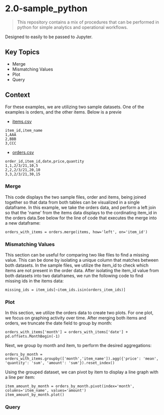 # 2.0-sample_python

> This repository contains a mix of procedures that can be performed in python for simple analytics and operational workflows.

Designed to easily to be passed to Jupyter.

## Key Topics
* Merge
* Mismatching Values
* Plot
* Query 

## Context
For these examples, we are utilizing two sample datasets. One of the examples is orders, and the other items. Below is a previe
* [items.csv](items.csv)
```
item_id,item_name
1,AAA
2,BBB
3,CCC
```
* [orders.csv](orders.csv)
```
order_id,item_id,date,price,quantity
1,1,2/3/21,10,5
2,2,2/3/21,20,10
3,3,2/3/21,30,15
```
### Merge
This code displays the two sample files, order and items, being joined together so that data from both tables can be visualized in a single dataframe. In this example, we take the orders data, and perform a left join so that the 'name' from the items data displays to the cordinating item_id in the orders data.See below for the line of code that executes the merge into a new dataframe:
```
orders_with_items = orders.merge(items, how='left', on='item_id')
```
### Mismatching Values
This section can be useful for comparing two like files to find a missing value. This can be done by isolating a unique column that matches between both datasets. In the sample files, we utilize the item_id to check which items are not present in the order data. After isolating the item_id value from both datasets into two dataframes, we run the following code to find missing ids in the items data: 
```
missing_ids = item_ids[~item_ids.isin(orders_item_ids)]

```
### Plot
In this section, we utilize the orders data to create two plots. For one plot, we focus on graphing activity over time. After merging both items and orders, we truncate the date field to group by month:
```
orders_with_items['month'] = orders_with_items['date'] + pd.offsets.MonthBegin(-1)

```
Next, we group by month and item, to perform the desired aggregations:
```
orders_by_month = orders_with_items.groupby(['month','item_name']).agg({'price': 'mean', 'quantity': 'sum', 'amount': 'sum'}).reset_index()

```
Using the grouped dataset, we can pivot by item to display a line graph with a line per item:
```
item_amount_by_month = orders_by_month.pivot(index='month', columns='item_name', values='amount')
item_amount_by_month.plot()
```
### Query
```
```
